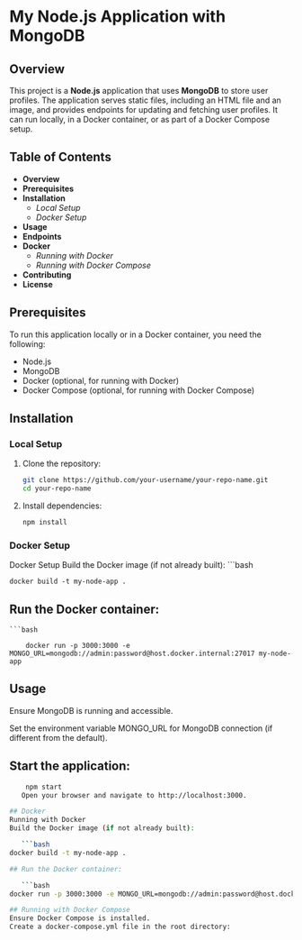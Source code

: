 # My Node.js Application with MongoDB

## Overview

This project is a **Node.js** application that uses **MongoDB** to store user profiles. The application serves static files, including an HTML file and an image, and provides endpoints for updating and fetching user profiles. It can run locally, in a Docker container, or as part of a Docker Compose setup.

## Table of Contents

- **Overview**
- **Prerequisites**
- **Installation**
  - *Local Setup*
  - *Docker Setup*
- **Usage**
- **Endpoints**
- **Docker**
  - *Running with Docker*
  - *Running with Docker Compose*
- **Contributing**
- **License**

## Prerequisites

To run this application locally or in a Docker container, you need the following:

- Node.js
- MongoDB
- Docker (optional, for running with Docker)
- Docker Compose (optional, for running with Docker Compose)

## Installation

### Local Setup

1. Clone the repository:

   ```bash
   git clone https://github.com/your-username/your-repo-name.git
   cd your-repo-name
2. Install dependencies:
   ```bash
   npm install

### Docker Setup

Docker Setup
Build the Docker image (if not already built): 
    ```bash
    
    docker build -t my-node-app .

## Run the Docker container:

    ```bash
    
        docker run -p 3000:3000 -e MONGO_URL=mongodb://admin:password@host.docker.internal:27017 my-node-app

## Usage
Ensure MongoDB is running and accessible.

Set the environment variable MONGO_URL for MongoDB connection (if different from the default).

## Start the application:

 ```bash
     npm start
    Open your browser and navigate to http://localhost:3000.

## Docker
Running with Docker
Build the Docker image (if not already built):

    ```bash
docker build -t my-node-app .

## Run the Docker container:

    ```bash
docker run -p 3000:3000 -e MONGO_URL=mongodb://admin:password@host.docker.internal:27017 my-node-app

## Running with Docker Compose
Ensure Docker Compose is installed.
Create a docker-compose.yml file in the root directory:
